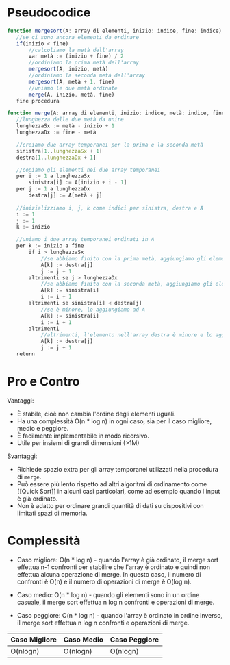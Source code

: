 # Pseudocodice

```js
function mergesort(A: array di elementi, inizio: indice, fine: indice)
   //se ci sono ancora elementi da ordinare
   if(inizio < fine)
       //calcoliamo la metà dell'array
       var metà := (inizio + fine) / 2
       //ordiniamo la prima metà dell'array
       mergesort(A, inizio, metà)
       //ordiniamo la seconda metà dell'array
       mergesort(A, metà + 1, fine)
       //uniamo le due metà ordinate
       merge(A, inizio, metà, fine)
   fine procedura

function merge(A: array di elementi, inizio: indice, metà: indice, fine: indice)
   //lunghezza delle due metà da unire
   lunghezzaSx := metà - inizio + 1
   lunghezzaDx := fine - metà

   //creiamo due array temporanei per la prima e la seconda metà
   sinistra[1..lunghezzaSx + 1]
   destra[1..lunghezzaDx + 1]

   //copiamo gli elementi nei due array temporanei
   per i := 1 a lunghezzaSx
       sinistra[i] := A[inizio + i - 1]
   per j := 1 a lunghezzaDx
       destra[j] := A[metà + j]
      
   //inizializziamo i, j, k come indici per sinistra, destra e A
   i := 1
   j := 1
   k := inizio

   //uniamo i due array temporanei ordinati in A
   per k := inizio a fine
       if i > lunghezzaSx
           //se abbiamo finito con la prima metà, aggiungiamo gli elementi rimanenti della seconda metà
           A[k] := destra[j]
           j := j + 1
       altrimenti se j > lunghezzaDx
           //se abbiamo finito con la seconda metà, aggiungiamo gli elementi rimanenti della prima metà
           A[k] := sinistra[i]
           i := i + 1
       altrimenti se sinistra[i] < destra[j]
           //se è minore, lo aggiungiamo ad A
           A[k] := sinistra[i]
           i := i + 1
       altrimenti
           //altrimenti, l'elemento nell'array destra è minore e lo aggiungiamo ad A
           A[k] := destra[j]
           j := j + 1
   return
```

# Pro e Contro

Vantaggi:

-   È stabile, cioè non cambia l'ordine degli elementi uguali.    
-   Ha una complessità O(n * log n) in ogni caso, sia per il caso migliore, medio e peggiore.
-   È facilmente implementabile in modo ricorsivo.
-   Utile per insiemi di grandi dimensioni (>1M)

Svantaggi:

-   Richiede spazio extra per gli array temporanei utilizzati nella procedura di `merge`.    
-   Può essere più lento rispetto ad altri algoritmi di ordinamento come [[Quick Sort]] in alcuni casi particolari, come ad esempio quando l'input è già ordinato.
-   Non è adatto per ordinare grandi quantità di dati su dispositivi con limitati spazi di memoria.


# Complessità

-   Caso migliore: O(n * log n) - quando l'array è già ordinato, il merge sort effettua n-1 confronti per stabilire che l'array è ordinato e quindi non effettua alcuna operazione di merge. In questo caso, il numero di confronti è O(n) e il numero di operazioni di merge è O(log n).

-   Caso medio: O(n * log n) - quando gli elementi sono in un ordine casuale, il merge sort effettua n log n confronti e operazioni di merge.

-   Caso peggiore: O(n * log n) - quando l'array è ordinato in ordine inverso, il merge sort effettua n log n confronti e operazioni di merge.

| Caso Migliore | Caso Medio | Caso Peggiore |
| ------------- | ---------- | ------------- |
| O(nlogn)      | O(nlogn)   | O(nlogn)        |

